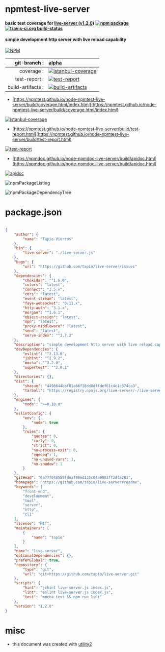 # npmtest-live-server

#### basic test coverage for  [live-server (v1.2.0)](https://github.com/tapio/live-server#readme)  [![npm package](https://img.shields.io/npm/v/npmtest-live-server.svg?style=flat-square)](https://www.npmjs.org/package/npmtest-live-server) [![travis-ci.org build-status](https://api.travis-ci.org/npmtest/node-npmtest-live-server.svg)](https://travis-ci.org/npmtest/node-npmtest-live-server)

#### simple development http server with live reload capability

[![NPM](https://nodei.co/npm/live-server.png?downloads=true&downloadRank=true&stars=true)](https://www.npmjs.com/package/live-server)

| git-branch : | [alpha](https://github.com/npmtest/node-npmtest-live-server/tree/alpha)|
|--:|:--|
| coverage : | [![istanbul-coverage](https://npmtest.github.io/node-npmtest-live-server/build/coverage.badge.svg)](https://npmtest.github.io/node-npmtest-live-server/build/coverage.html/index.html)|
| test-report : | [![test-report](https://npmtest.github.io/node-npmtest-live-server/build/test-report.badge.svg)](https://npmtest.github.io/node-npmtest-live-server/build/test-report.html)|
| build-artifacts : | [![build-artifacts](https://npmtest.github.io/node-npmtest-live-server/glyphicons_144_folder_open.png)](https://github.com/npmtest/node-npmtest-live-server/tree/gh-pages/build)|

- [https://npmtest.github.io/node-npmtest-live-server/build/coverage.html/index.html](https://npmtest.github.io/node-npmtest-live-server/build/coverage.html/index.html)

[![istanbul-coverage](https://npmtest.github.io/node-npmtest-live-server/build/screenCapture.buildCi.browser.%252Ftmp%252Fbuild%252Fcoverage.lib.html.png)](https://npmtest.github.io/node-npmtest-live-server/build/coverage.html/index.html)

- [https://npmtest.github.io/node-npmtest-live-server/build/test-report.html](https://npmtest.github.io/node-npmtest-live-server/build/test-report.html)

[![test-report](https://npmtest.github.io/node-npmtest-live-server/build/screenCapture.buildCi.browser.%252Ftmp%252Fbuild%252Ftest-report.html.png)](https://npmtest.github.io/node-npmtest-live-server/build/test-report.html)

- [https://npmdoc.github.io/node-npmdoc-live-server/build/apidoc.html](https://npmdoc.github.io/node-npmdoc-live-server/build/apidoc.html)

[![apidoc](https://npmdoc.github.io/node-npmdoc-live-server/build/screenCapture.buildCi.browser.%252Ftmp%252Fbuild%252Fapidoc.html.png)](https://npmdoc.github.io/node-npmdoc-live-server/build/apidoc.html)

![npmPackageListing](https://npmtest.github.io/node-npmtest-live-server/build/screenCapture.npmPackageListing.svg)

![npmPackageDependencyTree](https://npmtest.github.io/node-npmtest-live-server/build/screenCapture.npmPackageDependencyTree.svg)



# package.json

```json

{
    "author": {
        "name": "Tapio Vierros"
    },
    "bin": {
        "live-server": "./live-server.js"
    },
    "bugs": {
        "url": "https://github.com/tapio/live-server/issues"
    },
    "dependencies": {
        "chokidar": "^1.6.0",
        "colors": "latest",
        "connect": "3.5.x",
        "cors": "latest",
        "event-stream": "latest",
        "faye-websocket": "0.11.x",
        "http-auth": "3.1.x",
        "morgan": "^1.6.1",
        "object-assign": "latest",
        "opn": "latest",
        "proxy-middleware": "latest",
        "send": "latest",
        "serve-index": "^1.7.2"
    },
    "description": "simple development http server with live reload capability",
    "devDependencies": {
        "eslint": "^3.13.0",
        "jshint": "^2.9.2",
        "mocha": "^3.2.0",
        "supertest": "^2.0.1"
    },
    "directories": {},
    "dist": {
        "shasum": "4498644bbf81a66f18dd8dffdef61c4c1c374ca3",
        "tarball": "https://registry.npmjs.org/live-server/-/live-server-1.2.0.tgz"
    },
    "engines": {
        "node": ">=0.10.0"
    },
    "eslintConfig": {
        "env": {
            "node": true
        },
        "rules": {
            "quotes": 0,
            "curly": 0,
            "strict": 0,
            "no-process-exit": 0,
            "eqeqeq": 1,
            "no-unused-vars": 1,
            "no-shadow": 1
        }
    },
    "gitHead": "6a77f048559fdeaf98ed135c04a9082ff2dfa281",
    "homepage": "https://github.com/tapio/live-server#readme",
    "keywords": [
        "front-end",
        "development",
        "tool",
        "server",
        "http",
        "cli"
    ],
    "license": "MIT",
    "maintainers": [
        {
            "name": "tapio"
        }
    ],
    "name": "live-server",
    "optionalDependencies": {},
    "preferGlobal": true,
    "repository": {
        "type": "git",
        "url": "git+https://github.com/tapio/live-server.git"
    },
    "scripts": {
        "hint": "jshint live-server.js index.js",
        "lint": "eslint live-server.js index.js",
        "test": "mocha test && npm run lint"
    },
    "version": "1.2.0"
}
```



# misc
- this document was created with [utility2](https://github.com/kaizhu256/node-utility2)
